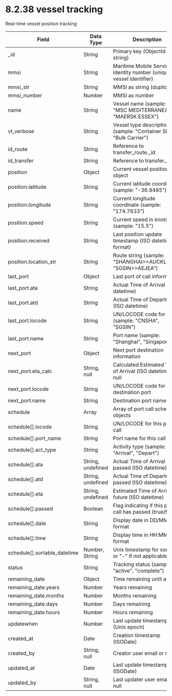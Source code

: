 # 8.2.38 vessel tracking

Real-time vessel position tracking

| Field | Data Type | Description |
|-------|-----------|-------------|
| _id | String | Primary key (ObjectId as string) |
| mmsi | String | Maritime Mobile Service Identity number (unique vessel identifier) |
| mmsi_str | String | MMSI as string (duplicate) |
| mmsi_number | Number | MMSI as number |
| name | String | Vessel name (sample: "MSC MEDITERRANEAN", "MAERSK ESSEX") |
| vt_verbose | String | Vessel type description (sample: "Container Ship", "Bulk Carrier") |
| id_route | String | Reference to transfer_route._id |
| id_transfer | String | Reference to transfer._id |
| position | Object | Current vessel position object |
| position.latitude | String | Current latitude coordinate (sample: "-36.8485") |
| position.longitude | String | Current longitude coordinate (sample: "174.7633") |
| position.speed | String | Current speed in knots (sample: "15.5") |
| position.received | String | Last position update timestamp (ISO datetime format) |
| position.location_str | String | Route string (sample: "SHANGHAI>>AUCKLAND", "SGSIN>>AEJEA") |
| last_port | Object | Last port of call information |
| last_port.ata | String | Actual Time of Arrival (ISO datetime) |
| last_port.atd | String | Actual Time of Departure (ISO datetime) |
| last_port.locode | String | UN/LOCODE code for port (sample: "CNSHA", "SGSIN") |
| last_port.name | String | Port name (sample: "Shanghai", "Singapore") |
| next_port | Object | Next port destination information |
| next_port.eta_calc | String, null | Calculated Estimated Time of Arrival (ISO datetime) or null |
| next_port.locode | String | UN/LOCODE code for destination port |
| next_port.name | String | Destination port name |
| schedule | Array | Array of port call schedule objects |
| schedule[].locode | String | UN/LOCODE for this port call |
| schedule[].port_name | String | Port name for this call |
| schedule[].act_type | String | Activity type (sample: "Arrival", "Depart") |
| schedule[].ata | String, undefined | Actual Time of Arrival if passed (ISO datetime) |
| schedule[].atd | String, undefined | Actual Time of Departure if passed (ISO datetime) |
| schedule[].eta | String, undefined | Estimated Time of Arrival if future (ISO datetime) |
| schedule[].passed | Boolean | Flag indicating if this port call has passed (true/false) |
| schedule[].date | String | Display date in DD/MM/YY format |
| schedule[].time | String | Display time in HH:MM format |
| schedule[].sortable_datetime | Number, String | Unix timestamp for sorting or "-" if not applicable |
| status | String | Tracking status (sample: "active", "complete") |
| remaining_date | Object | Time remaining until arrival |
| remaining_date.years | Number | Years remaining |
| remaining_date.months | Number | Months remaining |
| remaining_date.days | Number | Days remaining |
| remaining_date.hours | Number | Hours remaining |
| updatewhen | Number | Last update timestamp (Unix epoch) |
| created_at | Date | Creation timestamp (ISODate) |
| created_by | String, null | Creator user email or null |
| updated_at | Date | Last update timestamp (ISODate) |
| updated_by | String, null | Last updater user email or null |
